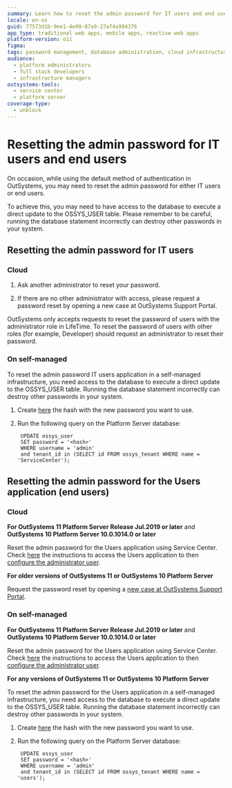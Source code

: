 ```yaml
---
summary: Learn how to reset the admin password for IT users and end users in OutSystems 11 (O11) using database updates or the Service Center.
locale: en-us
guid: 77573d1b-9ee1-4e99-87a9-27af4a994376
app_type: traditional web apps, mobile apps, reactive web apps
platform-version: o11
figma:
tags: password management, database administration, cloud infrastructure, self-managed infrastructure
audience:
  - platform administrators
  - full stack developers
  - infrastructure managers
outsystems-tools:
  - service center
  - platform server
coverage-type:
  - unblock
---
```


# Resetting the admin password for IT users and end users

On occasion, while using the default method of authentication in OutSystems, you may need to reset the admin password for either IT users or end users.

To achieve this, you may need to have access to the database to execute a direct update to the OSSYS_USER table. Please remember to be careful, running the database statement incorrectly can destroy other passwords in your system.

## Resetting the admin password for IT users

### Cloud

1. Ask another administrator to reset your password.

1. If there are no other administrator with access, please request a password reset by opening a new case at OutSystems Support Portal.

<div class="info" markdown="1">

OutSystems only accepts requests to reset the password of users with the administrator role in LifeTime. To reset the password of users with other roles (for example, Developer) should request an administrator to reset their password.

</div>

### On self-managed

<div class="warning" markdown="1">

To reset the admin password IT users application in a self-managed infrastructure, you need access to the database to execute a direct update to the OSSYS_USER table. Running the database statement incorrectly can destroy other passwords in your system.

</div>

1. Create [here](https://globalsupport.outsystemsenterprise.com/HashPassword/) the hash with the new password you want to use.

1. Run the following query on the Platform Server database:

        UPDATE ossys_user
        SET password = '<hash>'
        WHERE username = 'admin'
        and tenant_id in (SELECT id FROM ossys_tenant WHERE name = 'ServiceCenter');

## Resetting the admin password for the Users application (end users)

### Cloud

**For OutSystems 11 Platform Server Release Jul.2019 or later** and **OutSystems 10 Platform Server 10.0.1014.0 or later**

Reset the admin password for the Users application using Service Center. Check [here](https://success.outsystems.com/Documentation/11/Developing_an_Application/Secure_the_Application/End_Users/Access_the_Users_application#configure-users-administrator) the instructions to access the Users application to then [configure the administrator user](https://success.outsystems.com/documentation/11/developing_an_application/secure_the_application/end_users/configure_the_administrator_user_of_the_users_app/).

**For older versions of OutSystems 11 or OutSystems 10 Platform Server**

Request the password reset by opening a [new case at OutSystems Support Portal](https://www.outsystems.com/goto/submit-support-case).

### On self-managed

**For OutSystems 11 Platform Server Release Jul.2019 or later** and **OutSystems 10 Platform Server 10.0.1014.0 or later**

Reset the admin password for the Users application using Service Center. Check [here](https://success.outsystems.com/Documentation/11/Developing_an_Application/Secure_the_Application/End_Users/Access_the_Users_application#configure-users-administrator) the instructions to access the Users application to then [configure the administrator user](https://success.outsystems.com/documentation/11/developing_an_application/secure_the_application/end_users/configure_the_administrator_user_of_the_users_app/).

**For any versions of OutSystems 11 or OutSystems 10 Platform Server**

<div class="warning" markdown="1">

To reset the admin password for the Users application in a self-managed infrastructure, you need access to the database to execute a direct update to the OSSYS_USER table. Running the database statement incorrectly can destroy other passwords in your system.

</div>

1. Create [here](https://globalsupport.outsystemsenterprise.com/HashPassword/) the hash with the new password you want to use.

1. Run the following query on the Platform Server database:

        UPDATE ossys_user
        SET password = '<hash>'
        WHERE username = 'admin'
        and tenant_id in (SELECT id FROM ossys_tenant WHERE name = 'users');
